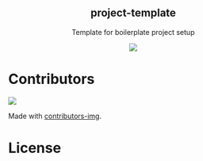 <p align="center">
  <h2 align="center">project-template</h2>
  <p align="center">Template for boilerplate project setup</p>
</p>

<p align="center">
<a href="https://github.com/OpenKR/project-template/blob/master/LICENSE" target="blank">
<img src="https://img.shields.io/badge/licence-MIT-green?style=flat-square"/>
</a>
</p>


<!---
# Contains
- Issues template
- Pull requests template 
- License
- README
-->

# Contributors

<a href="https://github.com/OpenKR/awesome-opensource/graphs/contributors">
  <img src="https://contrib.rocks/image?repo=OpenKR/awesome-opensource" />
</a>

Made with [contributors-img](https://contrib.rocks).

# License
